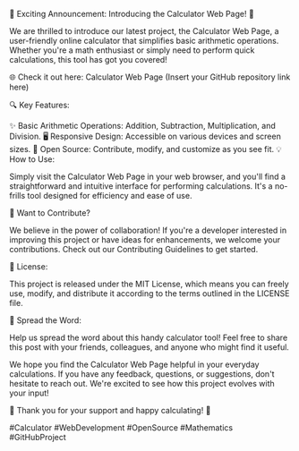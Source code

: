 🚀 Exciting Announcement: Introducing the Calculator Web Page! 🚀

We are thrilled to introduce our latest project, the Calculator Web Page, a user-friendly online calculator that simplifies basic arithmetic operations. Whether you're a math enthusiast or simply need to perform quick calculations, this tool has got you covered!

🌐 Check it out here: Calculator Web Page (Insert your GitHub repository link here)

🔍 Key Features:

✨ Basic Arithmetic Operations: Addition, Subtraction, Multiplication, and Division.
🖥️ Responsive Design: Accessible on various devices and screen sizes.
🤝 Open Source: Contribute, modify, and customize as you see fit.
💡 How to Use:

Simply visit the Calculator Web Page in your web browser, and you'll find a straightforward and intuitive interface for performing calculations. It's a no-frills tool designed for efficiency and ease of use.

🔧 Want to Contribute?

We believe in the power of collaboration! If you're a developer interested in improving this project or have ideas for enhancements, we welcome your contributions. Check out our Contributing Guidelines to get started.

📜 License:

This project is released under the MIT License, which means you can freely use, modify, and distribute it according to the terms outlined in the LICENSE file.

📣 Spread the Word:

Help us spread the word about this handy calculator tool! Feel free to share this post with your friends, colleagues, and anyone who might find it useful.

We hope you find the Calculator Web Page helpful in your everyday calculations. If you have any feedback, questions, or suggestions, don't hesitate to reach out. We're excited to see how this project evolves with your input!

🌟 Thank you for your support and happy calculating! 🌟

#Calculator #WebDevelopment #OpenSource #Mathematics #GitHubProject
